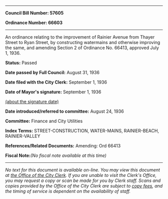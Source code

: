 

********

**Council Bill Number: 57605**
   
**Ordinance Number: 66603**
********

 An ordinance relating to the improvement of Rainier Avenue from Thayer Street to Ryan Street, by constructing watermains and otherwise improving the same, and amending Section 2 of Ordinance No. 66413, approved July 1, 1936.

**Status:** Passed
   
**Date passed by Full Council:** August 31, 1936
   
**Date filed with the City Clerk:** September 1, 1936
   
**Date of Mayor's signature:** September 1, 1936
   
[(about the signature date)](/~public/approvaldate.htm)
   
   
   
**Date introduced/referred to committee:** August 24, 1936
   
**Committee:** Finance and City Utilities
   
   
**Index Terms:** STREET-CONSTRUCTION, WATER-MAINS, RAINIER-BEACH, RAINIER-VALLEY

**References/Related Documents:** Amending: Ord 66413

**Fiscal Note:**_(No fiscal note available at this time)_
********

_No text for this document is available on-line. You may view this document at [the Office of the City Clerk](http://www.seattle.gov/leg/clerk/contactUs.htm). If you are unable to visit the Clerk's Office, you may request a copy or scan be made for you by Clerk staff. Scans and copies provided by the Office of the City Clerk are subject to [copy fees](http://clerk.seattle.gov/~public/clerkfees.htm), and the timing of service is dependent on the availability of staff._

